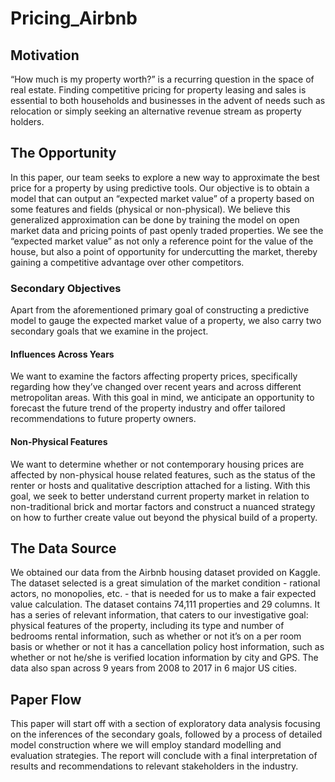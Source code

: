 # Pricing_Airbnb

## Motivation
“How much is my property worth?” is a recurring question in the space of real estate. Finding competitive pricing for property leasing and sales is essential to both households and businesses in the advent of needs such as relocation or simply seeking an alternative revenue stream as property holders.

## The Opportunity
In this paper, our team seeks to explore a new way to approximate the best price for a property by using predictive tools. Our objective is to obtain a model that can output an “expected market value” of a property based on some features and fields (physical or non-physical). We believe this generalized approximation can be done by training the model on open market data and pricing points of past openly traded properties. We see the “expected market value” as not only a reference point for the value of the house, but also a point of opportunity for undercutting the market, thereby gaining a competitive advantage over other competitors.

### Secondary Objectives 
Apart from the aforementioned primary goal of constructing a predictive model to gauge the expected market value of a property, we also carry two secondary goals that we examine in the project.
 
#### Influences Across Years	
We want to examine the factors 	affecting property prices, specifically regarding how they’ve changed over recent years and across different metropolitan areas. With this goal in mind, we anticipate an opportunity to forecast the future trend of the property industry and offer tailored recommendations to future property owners.

#### Non-Physical Features
We want to determine whether or not contemporary housing prices are affected by non-physical house related features, such as the status of the renter or hosts and qualitative description attached for a listing. With this goal, we seek to better understand current property market in relation to non-traditional brick and mortar factors and construct a nuanced strategy on how to further create value out beyond the physical build of a property.

## The Data Source 
We obtained our data from the Airbnb housing dataset provided on Kaggle. The dataset selected is a great simulation of the market condition - rational actors, no monopolies, etc. -  that is needed for us to make a fair expected value calculation. The dataset contains 74,111 properties and 29 columns. It has a series of relevant information, that caters to our investigative goal:
physical features of the property, including its type and number of bedrooms
rental information, such as whether or not it’s on a per room basis or whether or not it has a cancellation policy
host information, such as whether or not he/she is verified
location information by city and GPS.
The data also span across 9 years from 2008 to 2017 in 6 major US cities.

## Paper Flow 
This paper will start off with a section of exploratory data analysis focusing on the inferences of the secondary goals, followed by a process of detailed model construction where we will employ standard modelling and evaluation strategies. The report will conclude with a final interpretation of results and recommendations to relevant stakeholders in the industry.
